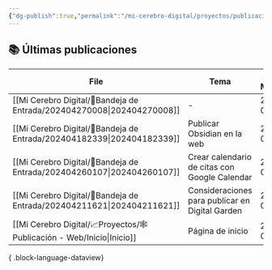 ```yaml
---
{"dg-publish":true,"permalink":"/mi-cerebro-digital/proyectos/publicacion-web/inicio/","tags":["gardenEntry"]}
---
```



## 📚 Últimas publicaciones

| File                                                                      | Tema                                            | Ultima Modificación |
| ------------------------------------------------------------------------- | ----------------------------------------------- | ------------------- |
| [[Mi Cerebro Digital/📩Bandeja de Entrada/202404270008\|202404270008]] | \-                                              | 27/04/2024 00:34:39 |
| [[Mi Cerebro Digital/📩Bandeja de Entrada/202404182339\|202404182339]] | Publicar Obsidian en la web                     | 27/04/2024 00:07:08 |
| [[Mi Cerebro Digital/📩Bandeja de Entrada/202404260107\|202404260107]] | Crear calendario de citas con Google Calendar   | 27/04/2024 00:06:51 |
| [[Mi Cerebro Digital/📩Bandeja de Entrada/202404211621\|202404211621]] | Consideraciones para publicar en Digital Garden | 27/04/2024 00:06:37 |
| [[Mi Cerebro Digital/📈Proyectos/🕸️Publicación - Web/Inicio\|Inicio]] | Página de inicio                                | 26/04/2024 01:55:42 |

{ .block-language-dataview}

